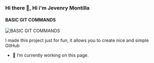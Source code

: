 ### Hi there 👋, Hi i'm Jevenry Montilla
#### BASIC GIT COMMANDS
![BASIC GIT COMMANDS](https://upload.wikimedia.org/wikipedia/commons/thumb/9/91/Octicons-mark-github.svg/2048px-Octicons-mark-github.svg.png)

I made this project just for fun, it allows you to create nice and simple GitHub 

- 🔭 I’m currently working on this page. 




